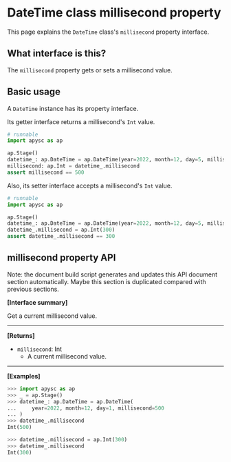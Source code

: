 # DateTime class millisecond property

This page explains the `DateTime` class's `millisecond` property interface.

## What interface is this?

The `millisecond` property gets or sets a millisecond value.

## Basic usage

A `DateTime` instance has its property interface.

Its getter interface returns a millisecond's `Int` value.

```py
# runnable
import apysc as ap

ap.Stage()
datetime_: ap.DateTime = ap.DateTime(year=2022, month=12, day=5, millisecond=500)
millisecond: ap.Int = datetime_.millisecond
assert millisecond == 500
```

Also, its setter interface accepts a millisecond's `Int` value.

```py
# runnable
import apysc as ap

ap.Stage()
datetime_: ap.DateTime = ap.DateTime(year=2022, month=12, day=5, millisecond=500)
datetime_.millisecond = ap.Int(300)
assert datetime_.millisecond == 300
```

## millisecond property API

<!-- Docstring: apysc._time.datetime_.DateTime.millisecond -->

<span class="inconspicuous-txt">Note: the document build script generates and updates this API document section automatically. Maybe this section is duplicated compared with previous sections.</span>

**[Interface summary]**

Get a current millisecond value.<hr>

**[Returns]**

- `millisecond`: Int
  - A current millisecond value.

<hr>

**[Examples]**

```py
>>> import apysc as ap
>>> _ = ap.Stage()
>>> datetime_: ap.DateTime = ap.DateTime(
...     year=2022, month=12, day=1, millisecond=500
... )
>>> datetime_.millisecond
Int(500)

>>> datetime_.millisecond = ap.Int(300)
>>> datetime_.millisecond
Int(300)
```